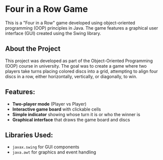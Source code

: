 # Four in a Row Game

This is a "Four in a Row" game developed using object-oriented programming (OOP) principles in Java. The game features a graphical user interface (GUI) created using the Swing library.

## About the Project

This project was developed as part of the Object-Oriented Programming (OOP) course in university. The goal was to create a game where two players take turns placing colored discs into a grid, attempting to align four discs in a row, either horizontally, vertically, or diagonally, to win.

## Features:
- **Two-player mode** (Player vs Player)
- **Interactive game board** with clickable cells
- **Simple indicator** showing whose turn it is or who the winner is
- **Graphical interface** that draws the game board and discs

## Libraries Used:
- `javax.swing` for GUI components
- `java.awt` for graphics and event handling
